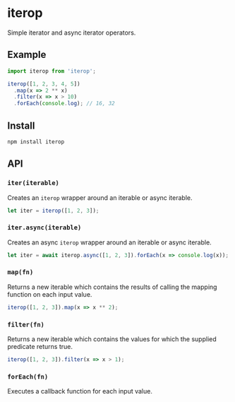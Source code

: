 # iterop

Simple iterator and async iterator operators.

## Example

```js
import iterop from 'iterop';

iterop([1, 2, 3, 4, 5])
  .map(x => 2 ** x)
  .filter(x => x > 10)
  .forEach(console.log); // 16, 32
```

## Install

```sh
npm install iterop
```

## API

### `iter(iterable)`

Creates an `iterop` wrapper around an iterable or async iterable.

```js
let iter = iterop([1, 2, 3]);
```

### `iter.async(iterable)`

Creates an async `iterop` wrapper around an iterable or async iterable.

```js
let iter = await iterop.async([1, 2, 3]).forEach(x => console.log(x));
```

### `map(fn)`

Returns a new iterable which contains the results of calling the mapping function on each input value.

```js
iterop([1, 2, 3]).map(x => x ** 2);
```

### `filter(fn)`

Returns a new iterable which contains the values for which the supplied predicate returns true.

```js
iterop([1, 2, 3]).filter(x => x > 1);
```

### `forEach(fn)`

Executes a callback function for each input value.

